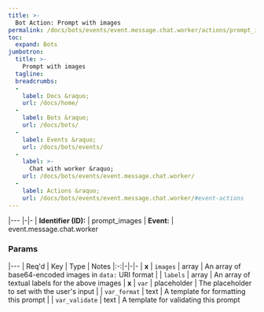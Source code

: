 ```yaml
---
title: >-
  Bot Action: Prompt with images
permalink: /docs/bots/events/event.message.chat.worker/actions/prompt_images/
toc:
  expand: Bots
jumbotron:
  title: >-
    Prompt with images
  tagline: 
  breadcrumbs:
  -
    label: Docs &raquo;
    url: /docs/home/
  -
    label: Bots &raquo;
    url: /docs/bots/
  -
    label: Events &raquo;
    url: /docs/bots/events/
  -
    label: >-
      Chat with worker &raquo;
    url: /docs/bots/events/event.message.chat.worker/
  -
    label: Actions &raquo;
    url: /docs/bots/events/event.message.chat.worker/#event-actions
---
```


|---
|-|-
| **Identifier (ID):** | prompt_images
| **Event:** | event.message.chat.worker

### Params

|---
| Req'd | Key | Type | Notes
|:-:|-|-|-
| **x** | `images` | array | An array of base64-encoded images in `data:` URI format
|  | `labels` | array | An array of textual labels for the above images
| **x** | `var` | placeholder | The placeholder to set with the user's input
|  | `var_format` | text | A template for formatting this prompt
|  | `var_validate` | text | A template for validating this prompt
